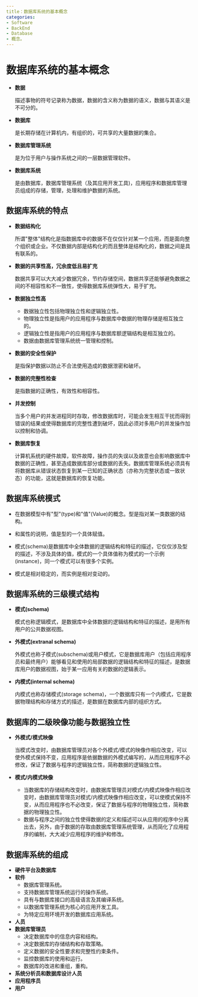```yaml
---
title：数据库系统的基本概念
categories:
- Software
- BackEnd
- Database
- 概念。
---
```

# 数据库系统的基本概念

- **数据**

    描述事物的符号记录称为数据，数据的含义称为数据的语义，数据与其语义是不可分的。

- **数据库**

    是长期存储在计算机内，有组织的，可共享的大量数据的集合。

-  **数据库管理系统**

    是为位于用户与操作系统之间的一层数据管理软件。

- **数据库系统**

    是由数据库，数据库管理系统（及其应用开发工具)，应用程序和数据库管理员组成的存储，管理，处理和维护数据的系统。

## 数据库系统的特点

- **数据结构化**

    所谓"整体"结构化是指数据库中的数据不在仅仅针对某一个应用，而是面向整个组织或企业。不仅数据内部是结构化的而且整体是结构化的，数据之间是具有联系的。

- **数据的共享性高，冗余度低且易扩充**

    数据共享可以大大减少数据冗余，节约存储空间，数据共享还能够避免数据之间的不相容性和不一致性，使得数据库系统弹性大，易于扩充。

- **数据独立性高**

    - 数据独立性包括物理独立性和逻辑独立性。
    - 物理独立性是指用户的应用程序与数据库中数据的物理存储是相互独立的。
    - 逻辑独立性是指用户的应用程序与数据库额逻辑结构是相互独立的。
    - 数据由数据库管理系统统一管理和控制。

- **数据的安全性保护**

    是指保护数据以防止不合法使用造成的数据泄密和破坏。

- **数据的完整性检查**

    是指数据的正确性，有效性和相容性。

- **并发控制**

    当多个用户的并发进程同时存取，修改数据库时，可能会发生相互干扰而得到错误的结果或使得数据库的完整性遭到破坏，因此必须对多用户的并发操作加以控制和协调。

- **数据库恢复**

    计算机系统的硬件故障，软件故障，操作员的失误以及故意也会影响数据库中数据的正确性，甚至造成数据库部分或数据的丢失。数据库管理系统必须具有将数据库从错误状态恢复到某一已知的正确状态（亦称为完整状态或一致状态）的功能，这就是数据库的恢复功能。

## 数据库系统模式

- 在数据模型中有"型"(type)和"值"(Value)的概念。型是指对某一类数据的结构。

- 和属性的说明，值是型的一个具体赋值。

- 模式(schema)是数据库中全体数据的逻辑结构和特征的描述，它仅仅涉及型的描述，不涉及具体的值，模式的一个具体值称为模式的一个示例(instance)，同一个模式可以有很多个实例。

- 模式是相对稳定的，而实例是相对变动的。

## 数据库系统的三级模式结构

- **模式(schema)**

    模式也称逻辑模式，是数据库中全体数据的逻辑结构和特征的描述，是用所有用户的公共数据视图。

- **外模式(extranal schema)**

    外模式也称子模式(subschema)或用户模式，它是数据库用户（包括应用程序员和最终用户）能够看见和使用的局部数据的逻辑结构和特征的描述，是数据库用户的数据视图，始于某一应用有关的数据的逻辑表示。

- **内模式(internal schema)**

    内模式也称存储模式(storage schema)，一个数据库只有一个内模式，它是数据物理结构和存储方式的描述，是数据在数据库内部的组织方式。

## 数据库的二级映像功能与数据独立性

- **外模式/模式映像**

    当模式改变时，由数据库管理员对各个外模式/模式的映像作相应改变，可以使外模式保持不变，应用程序是依据数据的外模式编写的，从而应用程序不必修改，保证了数据与程序的逻辑独立性，简称数据的逻辑独立性。

- **模式/内模式映像**

    - 当数据库的存储结构改变时，由数据库管理员对模式/内模式映像作相应改变时，由数据库管理员对模式/内模式映像作相应改变，可以使模式保持不变，从而应用程序也不必改变，保证了数据与程序的物理独立性，简称数据的物理独立性。
    - 数据与程序之间的独立性使得数据的定义和描述可以从应用的程序中分离出去，另外，由于数据的存取由数据库管理系统管理，从而简化了应用程序的编制，大大减少应用程序的维护和修改。

## 数据库系统的组成

- **硬件平台及数据库**
- **软件**
    - 数据库管理系统。
    - 支持数据库管理系统运行的操作系统。
    - 具有与数据库接口的高级语言及其编译系统。
    - 以数据库管理系统为核心的应用开发工具。
    - 为特定应用环境开发的数据库应用系统。
- **人员**
- **数据库管理员**
    - 决定数据库中的信息内容和结构。
    - 决定数据库的存储结构和存取策略。
    - 定义数据的安全性要求和完整性约束条件。
    - 监控数据库的使用和运行。
    - 数据库的改进和重组，重构。
- **系统分析员和数据库设计人员**
- **应用程序员**
- **用户**
